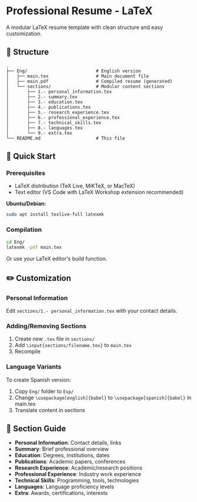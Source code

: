 # Professional Resume - LaTeX

A modular LaTeX resume template with clean structure and easy customization.

## 📁 Structure

```
.
├── Eng/                          # English version
│   ├── main.tex                  # Main document file
│   ├── main.pdf                  # Compiled resume (generated)
│   └── sections/                 # Modular content sections
│       ├── 1.- personal_information.tex
│       ├── 2.- summary.tex
│       ├── 3.- education.tex
│       ├── 4.- publications.tex
│       ├── 5.- research_experience.tex
│       ├── 6.- professional_experience.tex
│       ├── 7.- technical_skills.tex
│       ├── 8.- languages.tex
│       └── 9.- extra.tex
└── README.md                     # This file
```

## 🚀 Quick Start

### Prerequisites
- LaTeX distribution (TeX Live, MiKTeX, or MacTeX)
- Text editor (VS Code with LaTeX Workshop extension recommended)

**Ubuntu/Debian:**
```bash
sudo apt install texlive-full latexmk
```

### Compilation
```bash
cd Eng/
latexmk -pdf main.tex
```

Or use your LaTeX editor's build function.

## ✏️ Customization

### Personal Information
Edit `sections/1.- personal_information.tex` with your contact details.

### Adding/Removing Sections
1. Create new `.tex` file in `sections/`
2. Add `\input{sections/filename.tex}` to `main.tex`
3. Recompile

### Language Variants
To create Spanish version:
1. Copy `Eng/` folder to `Esp/`
2. Change `\usepackage[english]{babel}` to `\usepackage[spanish]{babel}` in main.tex
3. Translate content in sections

## 📝 Section Guide

- **Personal Information**: Contact details, links
- **Summary**: Brief professional overview  
- **Education**: Degrees, institutions, dates
- **Publications**: Academic papers, conferences
- **Research Experience**: Academic/research positions
- **Professional Experience**: Industry work experience
- **Technical Skills**: Programming, tools, technologies
- **Languages**: Language proficiency levels
- **Extra**: Awards, certifications, interests

